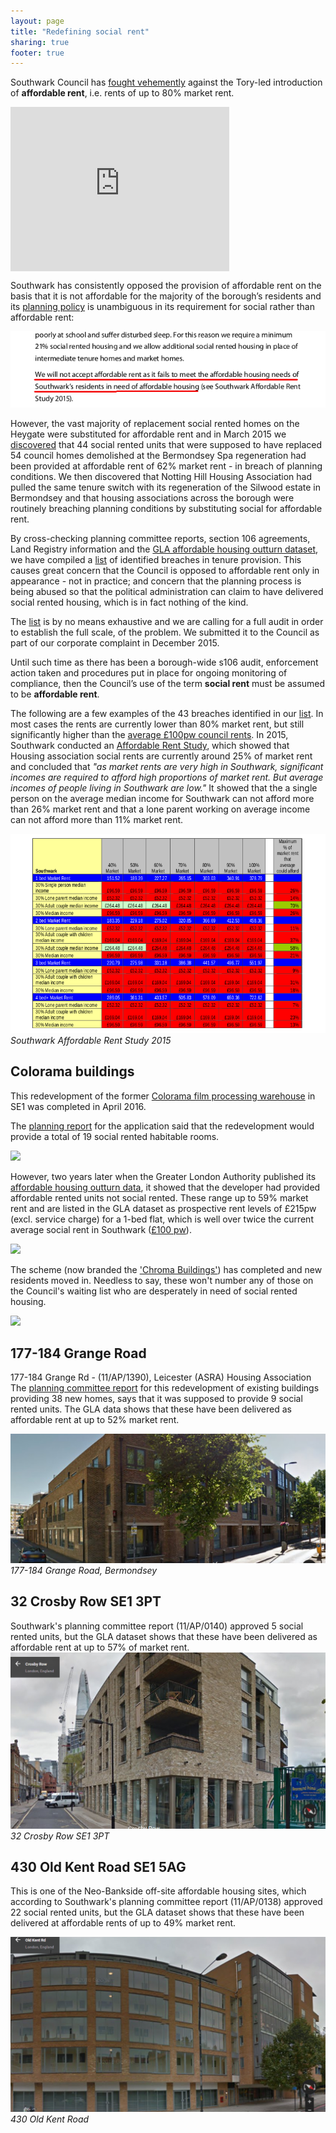 ```yaml
---
layout: page
title: "Redefining social rent"
sharing: true
footer: true
---
```

Southwark Council has [fought vehemently](http://www.southwark.gov.uk/news/article/1617/southwark_council_challenges_mayor_over_affordable_rent) against the Tory-led introduction of __affordable rent__, i.e. rents of up to 80% market rent.

<iframe width="350" height="263" src="https://www.youtube.com/embed/b57T2sBSxcI" align="center" frameborder="0" allowfullscreen></iframe>

Southwark has consistently opposed the provision of affordable rent on the basis that it is not affordable for the majority of the borough’s residents and its [planning policy](http://www.southwark.gov.uk/download/downloads/id/12867/new_southwark_plan_preferred_option_consultation_version_web) is unambiguous in its requirement for social rather than affordable rent:

![](/img/southwarkplanextract.png)

However, the vast majority of replacement social rented homes on the Heygate were substituted for affordable rent and in March 2015 we [discovered](http://35percent.org/2015-03-18-stand-up-for-more-social-housing/) that 44 social rented units that were supposed to have replaced 54 council homes demolished at the Bermondsey Spa regeneration had been provided at affordable rent of 62% market rent - in breach of planning conditions. We then discovered that Notting Hill Housing Association had pulled the same tenure switch with its regeneration of the Silwood estate in Bermondsey and that housing associations across the borough were routinely breaching planning conditions by substituting social for affordable rent.

By cross-checking planning committee reports, section 106 agreements, Land Registry information and the [GLA affordable housing outturn dataset](http://data.london.gov.uk/dataset/gla-affordable-housing-programme-outturn/resource/0c87e5dc-f1e9-4edf-b246-bef6b40a9ba3), we have compiled a [list](http://35percent.org/img/section106_tenure_breaches.pdf) of identified breaches in tenure provision. This causes great concern that the Council is opposed to affordable rent only in appearance - not in practice; and concern that the planning process is being abused so that the political administration can claim to have delivered social rented housing, which is in fact nothing of the kind.

The [list](http://35percent.org/img/section106_tenure_breaches.pdf) is by no means exhaustive and we are calling for a full audit in order to establish the full scale, of the problem. We submitted it to the Council as part of our corporate complaint in December 2015.

Until such time as there has been a borough-wide s106 audit, enforcement action taken and procedures put in place for ongoing monitoring of compliance, then the Council’s use of the term __social rent__ must be assumed to be __affordable rent__.
 
The following are a few examples of the 43 breaches identified in our [list](http://35percent.org/img/section106_tenure_breaches.pdf). In most cases the rents are currently lower than 80% market rent, but still significantly higher than the [average £100pw council rents](http://www.southwark.gov.uk/news/article/1738/southwark_council_keeping_social_rent_affordable_for_londoners). In 2015, Southwark conducted an [Affordable Rent Study](http://www.southwark.gov.uk/downloads/download/2914/affordable_rent_in_southwark_2011), which showed that Housing association social rents are currently around 25% of market rent and concluded that _"as market rents are very high in Southwark, significant incomes are required to afford high proportions of market rent. But average incomes of people living in Southwark are low."_ It showed that the a single person on the average median income for Southwark can not afford more than 26% market rent and that a lone parent working on average income can not afford more than 11% market rent. 

![](/img/arstudy.png)
*Southwark Affordable Rent Study 2015*

## Colorama buildings
This redevelopment of the former [Colorama film processing warehouse](http://35percent.org/colorama/) in SE1 was completed in April 2016. 

The [planning report](http://planbuild.southwark.gov.uk/documents/?GetDocument=%7b%7b%7b!Zz6kQSuw9WcG1eGU1VRSAg%3d%3d!%7d%7d%7d) for the application said that the redevelopment would provide a total of 19 social rented habitable rooms.  

![](http://crappistmartin.github.io/images/colorama_or.png)

However, two years later when the Greater London Authority published its [affordable housing outturn data](http://data.london.gov.uk/dataset/gla-affordable-housing-programme-outturn/resource/0c87e5dc-f1e9-4edf-b246-bef6b40a9ba3), it showed that the developer had provided affordable rented units not social rented. These range up to 59% market rent and are listed in the GLA dataset as prospective rent levels of £215pw (excl. service charge) for a 1-bed flat, which is well over twice the current average social rent in Southwark ([£100 pw](http://www.southwark.gov.uk/news/article/1738/southwark_council_keeping_social_rent_affordable_for_londoners)).

![](http://crappistmartin.github.io/images/coloramagladata.png)

The scheme (now branded the ['Chroma Buildings'](http://www.fabrica.co.uk/The-Chroma-Buildings)) has completed and new residents moved in. Needless to say, these won't number any of those on the Council's waiting list who are desperately in need of social rented housing. 

![](http://crappistmartin.github.io/images/colorama_chroma.jpg)

## 177-184 Grange Road
177-184 Grange Rd - (11/AP/1390), Leicester (ASRA) Housing Association
The [planning committee report](http://moderngov.southwark.gov.uk/documents/s21421/Item%201%20report.pdf) for this redevelopment of existing buildings providing 38 new homes, says that it was supposed to provide 9 social rented units. The GLA data shows that these have been delivered as affordable rent at up to 52% market rent.

![](/img/177-184GrangeRoad.png)
*177-184 Grange Road, Bermondsey*

## 32 Crosby Row SE1 3PT
Southwark's planning committee report (11/AP/0140) approved 5 social rented units, but the GLA dataset shows that these have been delivered as affordable rent at up to 57% of market rent.
![](/img/crosbyrow.png)
*32 Crosby Row SE1 3PT*

## 430 Old Kent Road SE1 5AG
This is one of the Neo-Bankside off-site affordable housing sites, which according to Southwark's planning committee report (11/AP/0138) approved 22 social rented units, but the GLA dataset shows that these have been delivered at affordable rents of up to 49% market rent.

![](/img/430okr.png)
*430 Old Kent Road*






